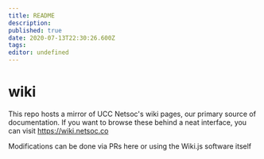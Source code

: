 ```yaml
---
title: README
description: 
published: true
date: 2020-07-13T22:30:26.600Z
tags: 
editor: undefined
---
```


wiki
===

This repo hosts a mirror of UCC Netsoc's wiki pages, our primary source of documentation.
If you want to browse these behind a neat interface, you can visit https://wiki.netsoc.co

Modifications can be done via PRs here or using the Wiki.js software itself
